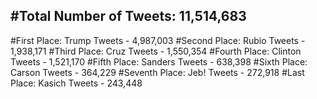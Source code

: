 #Total Number of Tweets: 11,514,683 
---
#First Place: Trump Tweets - 4,987,003
#Second Place: Rubio Tweets - 1,938,171
#Third Place: Cruz Tweets - 1,550,354
#Fourth Place: Clinton Tweets - 1,521,170
#Fifth Place: Sanders Tweets - 638,398
#Sixth Place: Carson Tweets - 364,229
#Seventh Place: Jeb! Tweets - 272,918
#Last Place: Kasich Tweets - 243,448
